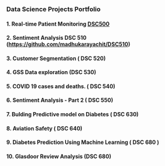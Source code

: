### Data Science Projects Portfolio
#### 1. Real-time Patient Monitoring [DSC500](https://github.com/madhukarayachit/DSC500)
#### 2. Sentiment Analysis DSC 510 (https://github.com/madhukarayachit/DSC510)
#### 3. Customer Segmentation ( DSC 520)
#### 4. GSS Data exploration (DSC 530)
#### 5. COVID 19 cases and deaths. ( DSC  540)
#### 6. Sentiment Analysis - Part 2 ( DSC 550)
#### 7. Bulding Predictive model on Diabetes ( DSC 630)
#### 8. Aviation Safety  ( DSC 640)
#### 9. Diabetes Prediction Using Machine Learning ( DSC 680 )
#### 10. Glasdoor Review Analysis (DSC 680)
<!--
**madhukarayachit/madhukarayachit** is a ✨ _special_ ✨ repository because its `README.md` (this file) appears on your GitHub profile.

Here are some ideas to get you started:

- 🔭 I’m currently working on Data Science Projects Portfolio
- 🌱 I’m currently learning Data Scieence
- 👯 I’m looking to collaborate on Machine Learning
- 🤔 I’m looking for help with ...
- 💬 Ask me about ...
- 📫 How to reach me: mayachit@my365.bellevue.edu
- 😄 Pronouns: He/Her
- ⚡ Fun fact: Cricket / Chess lover
-->
